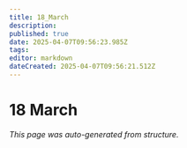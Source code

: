 ```yaml
---
title: 18_March
description: 
published: true
date: 2025-04-07T09:56:23.985Z
tags: 
editor: markdown
dateCreated: 2025-04-07T09:56:21.512Z
---
```


# 18 March

*This page was auto-generated from structure.*